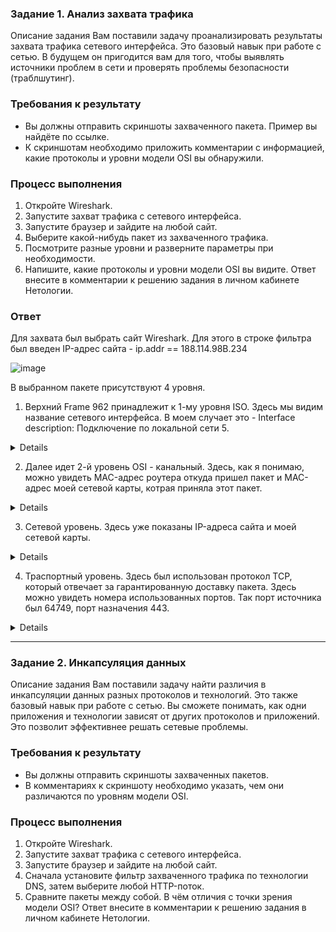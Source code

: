 ### Задание 1. Анализ захвата трафика

Описание задания 
Вам поставили задачу проанализировать результаты захвата трафика сетевого интерфейса. Это базовый навык при работе с сетью. В будущем он пригодится вам для того, чтобы выявлять источники проблем в сети и проверять проблемы безопасности (траблшутинг). 

### Требования к результату
- Вы должны отправить скриншоты захваченного пакета. Пример вы найдёте по ссылке.
- К скриншотам необходимо приложить комментарии с информацией, какие протоколы и уровни модели OSI вы обнаружили. 

### Процесс выполнения
1. Откройте Wireshark.
2. Запустите захват трафика с сетевого интерфейса.
3. Запустите браузер и зайдите на любой сайт.
4. Выберите какой-нибудь пакет из захваченного трафика.
5. Посмотрите разные уровни и разверните параметры при необходимости.
6. Напишите, какие протоколы и уровни модели OSI вы видите. Ответ внесите в комментарии к решению задания в личном кабинете Нетологии.

### Ответ

Для захвата был выбрать сайт Wireshark. Для этого в строке фильтра был введен IP-адрес сайта - ip.addr == 188.114.98В.234

![image](https://user-images.githubusercontent.com/121082757/218956802-0febea84-40be-4c29-bce6-4401b6ff7cee.png)

В выбранном пакете присутствуют 4 уровня.
1. Верхний Frame 962 принадлежит к 1-му уровня ISO. Здесь мы видим название сетевого интерфейса. В моем случает это - Interface description: Подключение по локальной сети 5.
<details>
![image](https://user-images.githubusercontent.com/121082757/218957717-f74fe91b-49aa-4275-91cc-4e4f8f3de4cc.png)
</details>

2. Далее идет 2-й уровень OSI - канальный. Здесь, как я понимаю, можно увидеть MAC-адрес роутера откуда пришел пакет и MAC-адрес моей сетевой карты, котрая приняла этот пакет.
<details>
![image](https://user-images.githubusercontent.com/121082757/218959024-541bb13e-8f49-4ccc-a921-a06958cd7c7b.png)
</details>

3. Сетевой уровень. Здесь уже показаны IP-адреса сайта и моей сетевой карты.
<details>
![image](https://user-images.githubusercontent.com/121082757/218959609-d8557c36-5123-481d-814a-797d05240449.png)
</details>

4. Траспортный уровень. Здесь был использован протокол TCP, который отвечает за гарантированную доставку пакета. Здесь можно увидеть номера использованных портов. Так порт источника был 64749, порт назначения 443.
<details>
![image](https://user-images.githubusercontent.com/121082757/218960170-0e04123b-e660-44b1-8824-178933603ceb.png)
</details>

----------

### Задание 2. Инкапсуляция данных 

Описание задания
Вам поставили задачу найти различия в инкапсуляции данных разных протоколов и технологий. Это также базовый навык при работе с сетью. Вы сможете понимать, как одни приложения и технологии зависят от других протоколов и приложений. Это позволит эффективнее решать сетевые проблемы. 

### Требования к результату
- Вы должны отправить скриншоты захваченных пакетов.
- В комментариях к скриншоту необходимо указать, чем они различаются по уровням модели OSI.

### Процесс выполнения
1. Откройте Wireshark.
2. Запустите захват трафика с сетевого интерфейса.
3. Запустите браузер и зайдите на любой сайт.
4. Сначала установите фильтр захваченного трафика по технологии DNS, затем выберите любой HTTP-поток.
5. Сравните пакеты между собой. В чём отличия с точки зрения модели OSI? Ответ внесите в комментарии к решению задания в личном кабинете Нетологии.

